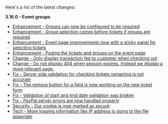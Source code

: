 Here's a list of the latest changes:

**3.16.0 - Event groups**

- [Enhancement - Groups can now be configured to be required](https://trello.com/c/v6wEDGSg/533-events-organisers-ability-to-toggle-whether-groups-are-required)
- [Enhancement - Group selection comes before tickets if groups are required](https://trello.com/c/eMKAF5Em/524-events-group-selection-comes-first-if-groups-are-required)
- [Enhancement - Event page improvements now with a sticky panel for selecting tickets](https://trello.com/c/dOJ4x18N/556-event-page-improvement-with-sticky-ticket-panel)
- [Enhancement - Paging the tickets and groups on the event page](https://trello.com/c/26t2phpU/557-event-tickets-and-group-selection-paging)
- [Change - Only display transaction fee to customer when checking out](https://trello.com/c/tADMAEbk/548-only-display-transaction-fee-to-consumer-when-booking-purchasing-the-tickets)
- [Change - Do not display 404 when session expires. Instead we display a more relevant page.](https://trello.com/c/0eopf73d/553-404-is-not-a-nice-page-to-display-when-session-is-no-longer-available)
- [Fix - Server side validation for checking tickets remaining is not accurate](https://trello.com/c/ZDtBrEe4/550-server-side-validation-for-checking-tickets-remaining-is-not-accurate)
- [Fix - The remove button for a field is now working on the new ticket form](https://trello.com/c/AgyqtpDN/549-unable-to-remove-field-in-create-ticket-from-event-dashboard)
- [Fix - Validation of start and end date validation was broken](https://trello.com/c/05y7Q30v/551-date-selection-broken-between-years)
- [Fix - PayPal server errors are now handled properly](https://trello.com/c/uiaNvisu/559-paypal-server-errors-exceptions-are-not-handled-nicely-should-do-something-similar-to-stripe)
- [Security - Our cookie is now marked as secure](https://trello.com/c/Hv0oKUjl/555-secure-the-bookie-cookie-so-it-cannot-be-read-on-the-client)
- [Tech - More logging information like IP address is going to the file appender](https://trello.com/c/o48DnLlR/554-more-logging-information-required)
